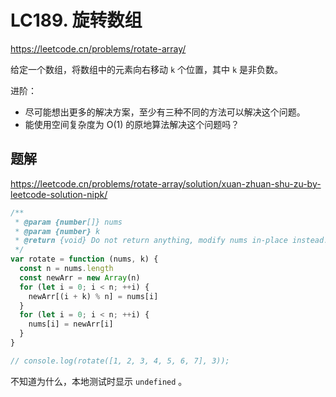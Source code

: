 # LC189. 旋转数组

https://leetcode.cn/problems/rotate-array/

给定一个数组，将数组中的元素向右移动 `k` 个位置，其中 `k` 是非负数。

进阶：

- 尽可能想出更多的解决方案，至少有三种不同的方法可以解决这个问题。
- 能使用空间复杂度为 O(1) 的原地算法解决这个问题吗？

## 题解

https://leetcode.cn/problems/rotate-array/solution/xuan-zhuan-shu-zu-by-leetcode-solution-nipk/

```js
/**
 * @param {number[]} nums
 * @param {number} k
 * @return {void} Do not return anything, modify nums in-place instead.
 */
var rotate = function (nums, k) {
  const n = nums.length
  const newArr = new Array(n)
  for (let i = 0; i < n; ++i) {
    newArr[(i + k) % n] = nums[i]
  }
  for (let i = 0; i < n; ++i) {
    nums[i] = newArr[i]
  }
}

// console.log(rotate([1, 2, 3, 4, 5, 6, 7], 3));
```

不知道为什么，本地测试时显示 `undefined` 。
